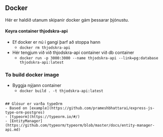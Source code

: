

## Docker
Hér er haldið utanum skipanir docker gám þessarar þjónustu.
#### Keyra container thjodskra-api

 - Ef docker er nú í gangi þarf að stoppa hann
   -  `docker rm thjodskra-api`
 - Hér tengjum við við thjodskra-api container við db container
   - `docker run -p 3000:3000 --name thjodskra-api --link=pg:database  thjodskra-api:latest`

### To build docker image
 - Byggja nýjann container
   - `docker build . -t thjodskra-api:latest`
```

## Glósur er varða typeOrm
- Based on [example](https://github.com/prameshbhattarai/express-js-type-orm-postgres)
- [typeorm](https://typeorm.io/#/)
- [EntityManager](https://github.com/typeorm/typeorm/blob/master/docs/entity-manager-api.md)
